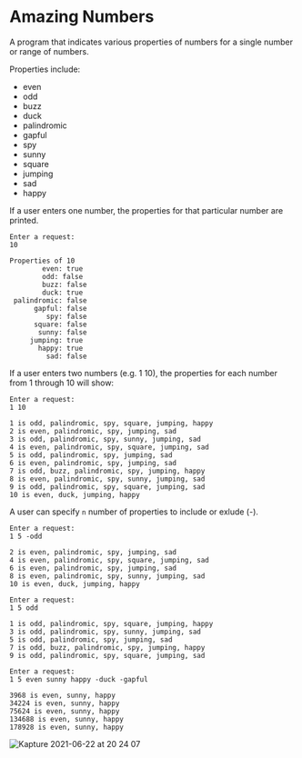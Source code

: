 # Amazing Numbers

A program that indicates various properties of numbers for a single number or range of numbers.

Properties include:

- even
- odd
- buzz
- duck
- palindromic
- gapful
- spy
- sunny
- square
- jumping
- sad
- happy

If a user enters one number, the properties for that particular number are printed. 
```
Enter a request:
10

Properties of 10
        even: true
        odd: false
        buzz: false
        duck: true
 palindromic: false
      gapful: false
         spy: false
      square: false
       sunny: false
     jumping: true
       happy: true
         sad: false
```
If a user enters two numbers (e.g. 1 10), the properties for each number from 1 through 10 will show:
```
Enter a request:
1 10

1 is odd, palindromic, spy, square, jumping, happy
2 is even, palindromic, spy, jumping, sad
3 is odd, palindromic, spy, sunny, jumping, sad
4 is even, palindromic, spy, square, jumping, sad
5 is odd, palindromic, spy, jumping, sad
6 is even, palindromic, spy, jumping, sad
7 is odd, buzz, palindromic, spy, jumping, happy
8 is even, palindromic, spy, sunny, jumping, sad
9 is odd, palindromic, spy, square, jumping, sad
10 is even, duck, jumping, happy
```
A user can specify `n` number of properties to include or exlude (-).
```
Enter a request:
1 5 -odd

2 is even, palindromic, spy, jumping, sad
4 is even, palindromic, spy, square, jumping, sad
6 is even, palindromic, spy, jumping, sad
8 is even, palindromic, spy, sunny, jumping, sad
10 is even, duck, jumping, happy
```

```
Enter a request:
1 5 odd

1 is odd, palindromic, spy, square, jumping, happy
3 is odd, palindromic, spy, sunny, jumping, sad
5 is odd, palindromic, spy, jumping, sad
7 is odd, buzz, palindromic, spy, jumping, happy
9 is odd, palindromic, spy, square, jumping, sad
```

```
Enter a request:
1 5 even sunny happy -duck -gapful

3968 is even, sunny, happy
34224 is even, sunny, happy
75624 is even, sunny, happy
134688 is even, sunny, happy
178928 is even, sunny, happy
```

![Kapture 2021-06-22 at 20 24 07](https://user-images.githubusercontent.com/64165327/123017116-f5aaca80-d399-11eb-83c7-42b2193d8cde.gif)


